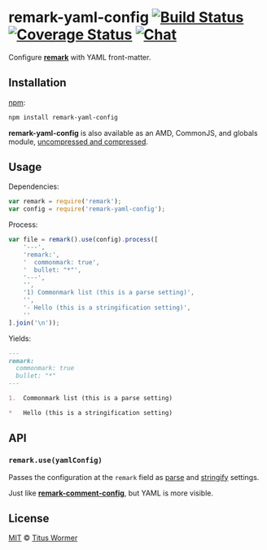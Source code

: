 # remark-yaml-config [![Build Status][build-badge]][build-status] [![Coverage Status][coverage-badge]][coverage-status] [![Chat][chat-badge]][chat]

Configure [**remark**][remark] with YAML front-matter.

## Installation

[npm][]:

```bash
npm install remark-yaml-config
```

**remark-yaml-config** is also available as an AMD, CommonJS, and
globals module, [uncompressed and compressed][releases].

## Usage

Dependencies:

```javascript
var remark = require('remark');
var config = require('remark-yaml-config');
```

Process:

```javascript
var file = remark().use(config).process([
    '---',
    'remark:',
    '  commonmark: true',
    '  bullet: "*"',
    '---',
    '',
    '1) Commonmark list (this is a parse setting)',
    '',
    '- Hello (this is a stringification setting)',
    ''
].join('\n'));
```

Yields:

```markdown
---
remark:
  commonmark: true
  bullet: "*"
---

1.  Commonmark list (this is a parse setting)

*   Hello (this is a stringification setting)
```

## API

### `remark.use(yamlConfig)`

Passes the configuration at the `remark` field as [parse][parse-settings]
and [stringify][stringify-settings] settings.

Just like [**remark-comment-config**][remark-comment-config], but YAML is
more visible.

## License

[MIT][license] © [Titus Wormer][author]

<!-- Definitions -->

[build-badge]: https://img.shields.io/travis/wooorm/remark-yaml-config.svg

[build-status]: https://travis-ci.org/wooorm/remark-yaml-config

[coverage-badge]: https://img.shields.io/codecov/c/github/wooorm/remark-yaml-config.svg

[coverage-status]: https://codecov.io/github/wooorm/remark-yaml-config

[chat-badge]: https://img.shields.io/gitter/room/wooorm/remark.svg

[chat]: https://gitter.im/wooorm/remark

[releases]: https://github.com/wooorm/remark-yaml-config/releases

[license]: LICENSE

[author]: http://wooorm.com

[npm]: https://docs.npmjs.com/cli/install

[remark]: https://github.com/wooorm/remark

[parse-settings]: https://github.com/wooorm/remark/blob/master/packages/remark-parse/readme.md#options

[stringify-settings]: https://github.com/wooorm/remark/blob/master/packages/remark-stringify/readme.md#options

[remark-comment-config]: https://github.com/wooorm/remark-comment-config
